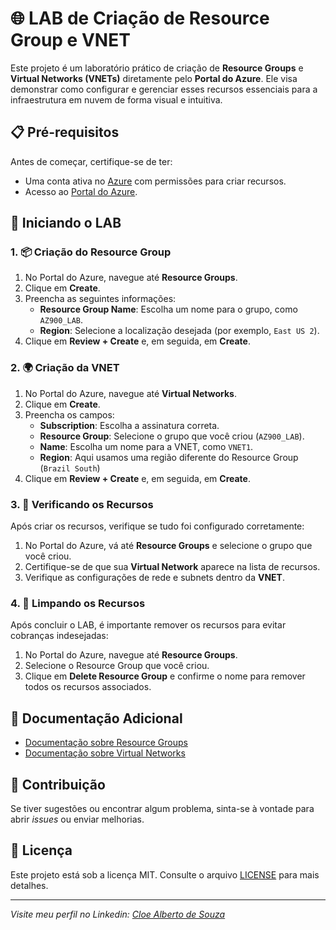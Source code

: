 # 🌐 LAB de Criação de Resource Group e VNET

Este projeto é um laboratório prático de criação de **Resource Groups** e **Virtual Networks (VNETs)** diretamente pelo **Portal do Azure**. Ele visa demonstrar como configurar e gerenciar esses recursos essenciais para a infraestrutura em nuvem de forma visual e intuitiva.

## 📋 Pré-requisitos

Antes de começar, certifique-se de ter:

- Uma conta ativa no [Azure](https://azure.microsoft.com/) com permissões para criar recursos.
- Acesso ao [Portal do Azure](https://portal.azure.com/).

## 🚀 Iniciando o LAB

### 1. 📦 Criação do Resource Group

1. No Portal do Azure, navegue até **Resource Groups**.
2. Clique em **Create**.
3. Preencha as seguintes informações:
   - **Resource Group Name**: Escolha um nome para o grupo, como `AZ900_LAB`.
   - **Region**: Selecione a localização desejada (por exemplo, `East US 2`).
4. Clique em **Review + Create** e, em seguida, em **Create**.

### 2. 🌍 Criação da VNET

1. No Portal do Azure, navegue até **Virtual Networks**.
2. Clique em **Create**.
3. Preencha os campos:
   - **Subscription**: Escolha a assinatura correta.
   - **Resource Group**: Selecione o grupo que você criou (`AZ900_LAB`).
   - **Name**: Escolha um nome para a VNET, como `VNET1`.
   - **Region**: Aqui usamos uma região diferente do Resource Group (`Brazil South`)
4. Clique em **Review + Create** e, em seguida, em **Create**.

### 3. 🔄 Verificando os Recursos

Após criar os recursos, verifique se tudo foi configurado corretamente:

1. No Portal do Azure, vá até **Resource Groups** e selecione o grupo que você criou.
2. Certifique-se de que sua **Virtual Network** aparece na lista de recursos.
3. Verifique as configurações de rede e subnets dentro da **VNET**.

### 4. 🧹 Limpando os Recursos

Após concluir o LAB, é importante remover os recursos para evitar cobranças indesejadas:

1. No Portal do Azure, navegue até **Resource Groups**.
2. Selecione o Resource Group que você criou.
3. Clique em **Delete Resource Group** e confirme o nome para remover todos os recursos associados.

## 📖 Documentação Adicional

- [Documentação sobre Resource Groups](https://learn.microsoft.com/azure/azure-resource-manager/management/manage-resource-groups-portal)
- [Documentação sobre Virtual Networks](https://learn.microsoft.com/azure/virtual-network/virtual-networks-overview)

## 🤝 Contribuição

Se tiver sugestões ou encontrar algum problema, sinta-se à vontade para abrir _issues_ ou enviar melhorias.

## 📄 Licença

Este projeto está sob a licença MIT. Consulte o arquivo [LICENSE](LICENSE) para mais detalhes.

---

*Visite meu perfil no Linkedin: [Cloe Alberto de Souza](https://linkedin.com/in/cloealberto)*

